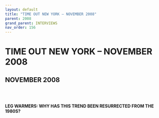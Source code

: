 ```yaml
---
layout: default
title: "TIME OUT NEW YORK – NOVEMBER 2008"
parent: 2008
grand_parent: INTERVIEWS
nav_order: 156
---
```


# TIME OUT NEW YORK – NOVEMBER 2008
## NOVEMBER 2008

<br><br></p>
<p><b>LEG WARMERS: WHY HAS THIS TREND BEEN RESURRECTED FROM THE 1980S?</b> <br />
<br />

